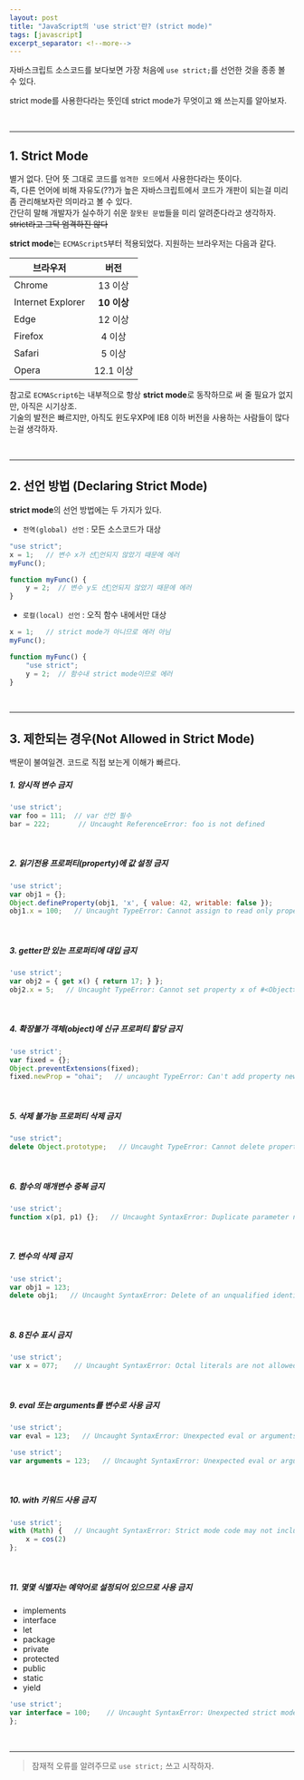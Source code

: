 ```yaml
---
layout: post
title: "JavaScript의 'use strict'란? (strict mode)"
tags: [javascript]
excerpt_separator: <!--more-->
---
```


자바스크립트 소스코드를 보다보면 가장 처음에 `use strict;`를 선언한 것을 종종 볼 수 있다.
<!--more-->  
strict mode를 사용한다라는 뜻인데 strict mode가 무엇이고 왜 쓰는지를 알아보자.

<br>

--------------------------------------------------

## 1. Strict Mode

별거 없다. 단어 뜻 그대로 코드를 `엄격한 모드`에서 사용한다라는 뜻이다.  
즉, 다른 언어에 비해 자유도(??)가 높은 자바스크립트에서 코드가 개판이 되는걸 미리 좀 관리해보자란 의미라고 볼 수 있다.  
간단히 말해 개발자가 실수하기 쉬운 `잘못된 문법`들을 미리 알려준다라고 생각하자.  
~~strict라고 그닥 엄격하진 않다~~  

**strict mode**는 `ECMAScript5`부터 적용되었다. 지원하는 브라우저는 다음과 같다.

브라우저 | 버전
------|:---:
Chrome | 13 이상
Internet Explorer | **10 이상**
Edge | 12 이상
Firefox | 4 이상
Safari | 5 이상
Opera | 12.1 이상

참고로 `ECMAScript6`는 내부적으로 항상 **strict mode**로 동작하므로 써 줄 필요가 없지만, 아직은 시기상조.  
기술의 발전은 빠르지만, 아직도 윈도우XP에 IE8 이하 버전을 사용하는 사람들이 많다는걸 생각하자.

<br>

--------------------------------------------------

## 2. 선언 방법 (Declaring Strict Mode)
**strict mode**의 선언 방법에는 두 가지가 있다.

- `전역(global) 선언` : 모든 소스코드가 대상

```javascript
"use strict";
x = 1;   // 변수 x가 선언되지 않았기 때문에 에러
myFunc();

function myFunc() {
    y = 2;  // 변수 y도 선언되지 않았기 때문에 에러
}
```

- `로컬(local) 선언` : 오직 함수 내에서만 대상

```javascript
x = 1;   // strict mode가 아니므로 에러 아님
myFunc();

function myFunc() {
    "use strict";
    y = 2;  // 함수내 strict mode이므로 에러
}
```

<br>

--------------------------------------------------

## 3. 제한되는 경우(Not Allowed in Strict Mode)

백문이 불여일견. 코드로 직접 보는게 이해가 빠르다.

##### 1. 암시적 변수 금지
```javascript
'use strict';
var foo = 111;  // var 선언 필수 
bar = 222;       // Uncaught ReferenceError: foo is not defined
```
<br>

##### 2. 읽기전용 프로퍼티(property)에 값 설정 금지
```javascript
'use strict';
var obj1 = {};
Object.defineProperty(obj1, 'x', { value: 42, writable: false });
obj1.x = 100;   // Uncaught TypeError: Cannot assign to read only property 'x' of object '#<Object>'
```
<br>

##### 3. getter만 있는 프로퍼티에 대입 금지
```javascript
'use strict';
var obj2 = { get x() { return 17; } };
obj2.x = 5;   // Uncaught TypeError: Cannot set property x of #<Object> which has only a getter
```
<br>

##### 4. 확장불가 객체(object)에 신규 프로퍼티 할당 금지
```javascript
'use strict';
var fixed = {};
Object.preventExtensions(fixed);
fixed.newProp = "ohai";   // uncaught TypeError: Can't add property newProp, object is not extensible
```
<br>

##### 5. 삭제 불가능 프로퍼티 삭제 금지
```javascript
"use strict";
delete Object.prototype;   // Uncaught TypeError: Cannot delete property 'prototype' of function Object() { [native code] }
```
<br>

##### 6. 함수의 매개변수 중복 금지
```javascript
'use strict';
function x(p1, p1) {};   // Uncaught SyntaxError: Duplicate parameter name not allowed in this context
```
<br>

##### 7. 변수의 삭제 금지
```javascript
'use strict';
var obj1 = 123;
delete obj1;   // Uncaught SyntaxError: Delete of an unqualified identifier in strict mode.
```
<br>

##### 8. 8진수 표시 금지
```javascript
'use strict';
var x = 077;    // Uncaught SyntaxError: Octal literals are not allowed in strict mode.
```
<br>

##### 9. eval 또는 arguments를 변수로 사용 금지
```javascript
'use strict';
var eval = 123;   // Uncaught SyntaxError: Unexpected eval or arguments in strict mode
```
```javascript
'use strict';
var arguments = 123;   // Uncaught SyntaxError: Unexpected eval or arguments in strict mode
```
<br>

##### 10. with 키워드 사용 금지
```javascript
'use strict';
with (Math) {   // Uncaught SyntaxError: Strict mode code may not include a with statement
    x = cos(2)
};
```
<br>

##### 11. 몇몇 식별자는 예약어로 설정되어 있으므로 사용 금지
- implements
- interface
- let
- package
- private
- protected
- public
- static
- yield

```javascript
'use strict';
var interface = 100;    // Uncaught SyntaxError: Unexpected strict mode reserved word
};
```
<br>


--------------------------------------------------

> 잠재적 오류를 알려주므로 `use strict;` 쓰고 시작하자.